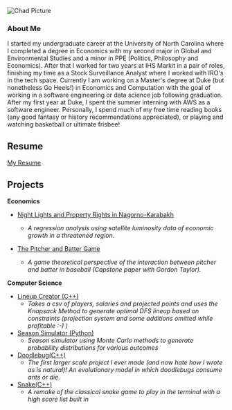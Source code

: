 ![Chad Picture](headshot.jpg)

### About Me

I started my undergraduate career at the University of North Carolina where I completed a degree in Economics with my second major in Global and Environmental Studies and a minor in PPE (Politics, Philosophy and Economics). After that I worked for two years at IHS Markit in a pair of roles, finishing my time as a Stock Surveillance Analyst where I worked with IRO's in the tech space. Currently I am working on a Master's degree at Duke (but nonetheless Go Heels!) in Economics and Computation with the goal of working in a software engineering or data science job following graduation. After my first year at Duke, I spent the summer interning with AWS as a software engineer. Personally, I spend much of my free time reading books (any good fantasy or history recommendations appreciated), or playing and watching basketball or ultimate frisbee!

## Resume

[My Resume](Resume.pdf)

## Projects
**Economics**
- [Night Lights and Property Rights in Nagorno-Karabakh](Kalil%2C%20Chad_Night%20Lights%20and%20Property%20Rights-Working.pdf)
  - *A regression analysis using satellite luminosity data of economic growth in a threatened region.*

- [The Pitcher and Batter Game](The%20Pitcher%20and%20Batter%20Game%20(1).pdf)
  - *A game theoretical perspective of the interaction between pitcher and batter in baseball (Capstone paper with Gordon Taylor).*
 
**Computer Science**
- [Lineup Creator (C++)](https://github.com/chadk94/LineupCreator)
  - *Takes a csv of players, salaries and projected points and uses the Knapsack Method to generate optimal DFS lineup based on constraints (projection system and some additions omitted while profitable :-) )*
- [Season Simulator (Python)](linktoproject)
  - *Season simulator using Monte Carlo methods to generate probability distributions for various
outcomes*
- [Doodlebug(C++)](https://github.com/chadk94/Doodlebug/tree/master)
  - *The first larger scale project I ever made (and now hate how I wrote as is natural)! An evolutionary model in which doodlebugs consume ants or die.*
- [Snake(C++)](https://github.com/chadk94/Snake)
  - *A remake of the classical snake game to play in the terminal with a high score list built in*
